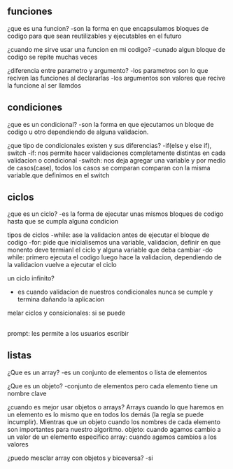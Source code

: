 ## funciones

¿que es una funcion?
-son la forma en que encapsulamos bloques de codigo para que sean reutilizables y ejecutables en el futuro

¿cuando me sirve usar una funcion en mi codigo?
-cunado algun bloque de codigo se repite muchas veces

¿diferencia entre parametro y argumento?
-los parametros son lo que reciven las funciones al declararlas
-los argumentos son valores que recive la funcione al ser llamdos

## condiciones

¿que es un condicional?
-son la forma en que ejecutamos un bloque de codigo u otro dependiendo
de alguna validacion.

¿que tipo de condicionales existen y sus diferencias?
-if(else y else if), switch
-if: nos permite hacer validaciones completamente distintas en cada validacion o condicional
-switch: nos deja agregar una variable y por medio de casos(case), todos los casos se comparan comparan con la misma variable.que definimos en el switch

## ciclos

¿que es un ciclo?
-es la forma de ejecutar unas mismos bloques de codigo hasta que se cumpla alguna condicion

tipos de ciclos
-while: ase la validacion antes de ejecutar el bloque de codigo
-for: pide que inicialisemos una variable, validacion, definir en que monento deve termianl el ciclo y alguna variable que deba cambiar
-do while: primero ejecuta el codigo luego hace la validacion, dependiendo de la validacion vuelve a ejecutar el ciclo

un ciclo infinito?

- es cuando validacion de nuestros condicionales nunca se cumple y termina dañando la aplicacion

melar ciclos y consicionales: si se puede

##

prompt: les permite a los usuarios escribir

## listas

¿Que es un array?
-es un conjunto de elementos o lista de elementos

¿Que es un objeto?
-conjunto de elementos pero cada elemento tiene un nombre clave

¿cuando es mejor usar objetos o arrays?
Arrays cuando lo que haremos en un elemento es lo mismo que en todos los demás (la regla se puede incumplir). Mientras que un objeto cuando los nombres de cada elemento son importantes para nuestro algoritmo.
objeto: cuando agamos cambio a un valor de un elemento especifico
array: cuando agamos cambios a los valores

¿puedo mesclar array con objetos y biceversa?
-si

##
